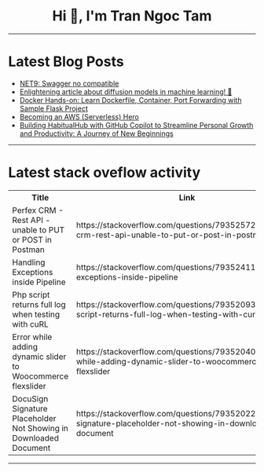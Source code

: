 <h1 align="center">Hi 👋, I'm Tran Ngoc Tam</h1>

---

# Latest Blog Posts 
<!-- BLOG-POST-LIST:START -->
- [NET9: Swagger no compatible](https://dev.to/romnyd/net9-swagger-no-compatible-1c6e)
- [Enlightening article about diffusion models in machine learning! 🧠](https://dev.to/luigi_laezza_22b5ba44fdcd/enlightening-article-about-diffusion-models-in-machine-learning-4g6h)
- [Docker Hands-on: Learn Dockerfile, Container, Port Forwarding with Sample Flask Project](https://dev.to/omerberatsezer/docker-hands-on-learn-dockerfile-container-port-forwarding-with-sample-flask-project-478d)
- [Becoming an AWS &lpar;Serverless&rpar; Hero](https://dev.to/aws-heroes/becoming-an-aws-serverless-hero-2b8g)
- [Building HabitualHub with GitHub Copilot to Streamline Personal Growth and Productivity: A Journey of New Beginnings](https://dev.to/prasanthj/building-habitualhub-with-github-copilot-to-streamline-personal-growth-and-productivity-a-journey-ko1)
<!-- BLOG-POST-LIST:END -->

---

# Latest stack oveflow activity
<table>
  <tr><th>Title</th><th>Link</th></tr>
  <!-- STACKOVERFLOW:START --><tr><td>Perfex CRM - Rest API - unable to PUT or POST in Postman</td><td>https://stackoverflow.com/questions/79352572/perfex-crm-rest-api-unable-to-put-or-post-in-postman</td></tr><tr><td>Handling Exceptions inside Pipeline</td><td>https://stackoverflow.com/questions/79352411/handling-exceptions-inside-pipeline</td></tr><tr><td>Php script returns full log when testing with cuRL</td><td>https://stackoverflow.com/questions/79352093/php-script-returns-full-log-when-testing-with-curl</td></tr><tr><td>Error while adding dynamic slider to Woocommerce flexslider</td><td>https://stackoverflow.com/questions/79352040/error-while-adding-dynamic-slider-to-woocommerce-flexslider</td></tr><tr><td>DocuSign Signature Placeholder Not Showing in Downloaded Document</td><td>https://stackoverflow.com/questions/79352022/docusign-signature-placeholder-not-showing-in-downloaded-document</td></tr><!-- STACKOVERFLOW:END -->
</table>

---


